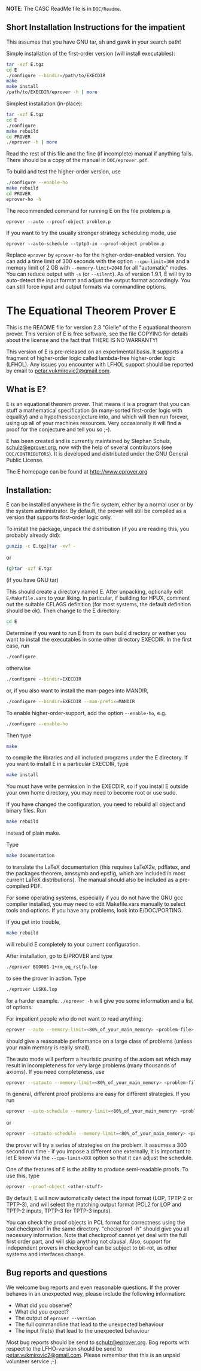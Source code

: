 **NOTE**: The CASC ReadMe file is in `DOC/Readme`.

## Short Installation Instructions for the impatient

This assumes that you have GNU tar, sh and gawk in your search path!

Simple installation of the first-order version (will install
executables):

```sh
tar -xzf E.tgz
cd E
./configure --bindir=/path/to/EXECDIR
make
make install
/path/to/EXECDIR/eprover -h | more
```

Simplest installation (in-place):

```sh
tar -xzf E.tgz
cd E
./configure
make rebuild
cd PROVER
./eprover -h | more
```

Read the rest of this file and the fine (if incomplete) manual if
anything fails. There should be a copy of the manual in
`DOC/eprover.pdf`.

To build and test the higher-order version, use

```sh
./configure --enable-ho
make rebuild
cd PROVER
eprover-ho -h
```


The recommended command for running E on the file problem.p is

```
eprover --auto --proof-object problem.p
```

If you want to try the usually stronger strategy scheduling mode, use

```
eprover --auto-schedule --tptp3-in --proof-object problem.p
```

Replace `eprover` by `eprover-ho` for the higher-order-enabled
version.
You can add a time limit of 300 seconds with the option
`--cpu-limit=300` and a memory limit of 2 GB with `--memory-limit=2048`
for all "automatic" modes. You can reduce output with `-s` (or
`--silent`). As of version 1.9.1, E will try to auto-detect the input
format and adjust the output format accordingly. You can still force
input and output formats via commandline options.



# The Equational Theorem Prover E


This is the README file for version 2.3 "Gielle" of the E equational
theorem prover. This version of E is free software, see the file
COPYING for details about the license and the fact that THERE IS NO
WARRANTY!

This version of E is pre-released on an experimental basis. It
supports a fragment of higher-order logic called lambda-free
higher-order logic (LFHOL).  Any issues you encounter with LFHOL
support should be reported by email to <petar.vukmirovic2@gmail.com>.


## What is E?

E is an equational theorem prover. That means it is a program that you
can stuff a mathematical specification (in many-sorted first-order
logic with equality) and a hypothesisconjecture into, and which will
then run forever, using up all of your machines resources. Very
occasionally it will find a proof for the conjecture and tell you so
;-).

E has been created and is currently maintained by Stephan Schulz,
<schulz@eprover.org>, now with the help of several contributors (see
`DOC/CONTRIBUTORS`). It is developed and distributed under the GNU
General Public License.

The E homepage can be found at <http://www.eprover.org>


## Installation:

E can be installed anywhere in the file system, either by a normal
user or by the system administrator. By default, the prover will still
be compiled as a version that supports first-order logic only.

To install the package, unpack the distribution (if you are reading
this, you probably already did):

```sh
gunzip -c E.tgz|tar -xvf -
```

or

```sh
(g)tar -xzf E.tgz
```
(if you have GNU tar)

This should create a directory named E. After unpacking, optionally
edit `E/Makefile.vars` to your liking. In particular, if building for
HPUX, comment out the suitable CFLAGS definition (for most systems,
the default definition should be ok). Then change to the E directory:

```sh
cd E
```

Determine if you want to run E from its own build directory or wether
you want to install the executables in some other directory
EXECDIR. In the first case, run

```sh
./configure
```

otherwise

```sh
./configure --bindir=EXECDIR
```

or, if you also want to install the man-pages into MANDIR,

```sh
./configure --bindir=EXECDIR --man-prefix=MANDIR
```

To enable higher-order-support, add the option `--enable-ho`, e.g.

```sh
./configure --enable-ho
```

Then type

```sh
make
```

to compile the libraries and all included programs under the E
directory. If you want to install E in a particular EXECDIR, type

```sh
make install
```

You must have write permission in the EXECDIR, so if you install E
outside your own home directory, you may need to become root or use
sudo.

If you have changed the configuration, you need to rebuild all object
and binary files. Run

```sh
make rebuild
```

instead of plain make.


Type

```sh
make documentation
```

to translate the LaTeX documentation (this requires LaTeX2e, pdflatex,
and the packages theorem, amssymb and epsfig, which are included in
most current LaTeX distributions). The manual should also be included
as a pre-compiled PDF.

For some operating systems, especially if you do not have the GNU gcc
compiler installed, you may need to edit Makefile.vars manually to
select tools and options. If you have any problems, look into
E/DOC/PORTING.

If you get into trouble,

```sh
make rebuild
```

will rebuild E completely to your current configuration.

After installation, go to E/PROVER and type

```sh
./eprover BOO001-1+rm_eq_rstfp.lop
```

to see the prover in action. Type

```sh
./eprover LUSK6.lop
```

for a harder example. `./eprover -h` will give you some information and
a list of options.

For impatient people who do not want to read anything:

```sh
eprover --auto --memory-limit=<80%_of_your_main_memory> <problem-file>
```

should give a reasonable performance on a large class of problems
(unless your main memory is really small).

The auto mode will perform a heuristic pruning of the axiom set which
may result in incompleteness for very large problems (many thousands
of axioms). If you need completeness, use

```sh
eprover --satauto --memory-limit=<80%_of_your_main_memory> <problem-file>
```

In general, different proof problems are easy for different
strategies. If you run

```sh
eprover --auto-schedule --memory-limit=<80%_of_your_main_memory> <problem-file>
```

or

```sh
eprover --satauto-schedule --memory-limit=<80%_of_your_main_memory> <problem-file>
```

the prover will try a series of strategies on the problem. It assumes
a 300 second run time - if you impose a different one externally, it
is important to let E know via the `--cpu-limit=XXX` option so that it
can adjust the schedule.

One of the features of E is the ability to produce semi-readable
proofs. To use this, type

```sh
eprover --proof-object <other-stuff>
```

By default, E will now automatically detect the input format (LOP,
TPTP-2 or TPTP-3), and will select the matching output format (PCL2
for LOP and TPTP-2 inputs, TPTP-3 for TPTP-3 inputs).

You can check the proof objects in PCL format for correctness using
the tool checkproof in the same directory. "checkproof -h" should give
you all necessary information. Note that checkproof cannot yet deal
with the full first order part, and will skip anything not
clausal. Also, support for independent provers in checkproof can be
subject to bit-rot, as other systems and interfaces change.



## Bug reports and questions

We welcome bug reports and even reasonable questions. If the prover
behaves in an unexpected way, please include the following
information:

- What did you observe?
- What did you expect?
- The output of `eprover --version`
- The full commandline that lead to the unexpected behaviour
- The input file(s) that lead to the unexpected behaviour

Most bug reports should be send to <schulz@eprover.org>. Bog reports
with respect to the LFHO-version should be send to
<petar.vukmirovic2@gmail.com>. Please remember that this is an unpaid
volunteer service ;-).
